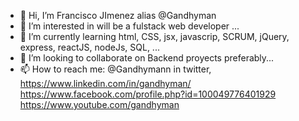 - 👋 Hi, I’m  Francisco JImenez alias @Gandhyman
- 👀 I’m interested in will be a fulstack web developer ...
- 🌱 I’m currently learning html, CSS, jsx, javascrip, SCRUM, jQuery, express, reactJS, nodeJs, SQL, ...
- 💞️ I’m looking to collaborate on Backend proyects preferably...
- 📫 How to reach me:
@Gandhymann in twitter, 
https://www.linkedin.com/in/gandhyman/
https://www.facebook.com/profile.php?id=100049776401929
https://www.youtube.com/gandhyman
